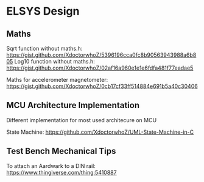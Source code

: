 # ELSYS Design



## Maths

Sqrt function without maths.h: https://gist.github.com/XdoctorwhoZ/5396196cca0fc8b90563943988a6b805
Log10 function without maths.h: https://gist.github.com/XdoctorwhoZ/02af16a960e1e1e6fdfa481f77eadae5

Maths for accelerometer magnetometer: https://gist.github.com/XdoctorwhoZ/0cb17cf33ff514884e691b5a40c30406


## MCU Architecture Implementation

Different implementation for most used architecure on MCU

State Machine: https://github.com/XdoctorwhoZ/UML-State-Machine-in-C


## Test Bench Mechanical Tips

To attach an Aardwark to a DIN rail: https://www.thingiverse.com/thing:5410887


